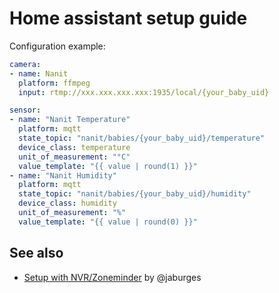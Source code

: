 # Home assistant setup guide

Configuration example:

```yaml
camera:
- name: Nanit
  platform: ffmpeg
  input: rtmp://xxx.xxx.xxx.xxx:1935/local/{your_baby_uid}

sensor:
- name: "Nanit Temperature"
  platform: mqtt
  state_topic: "nanit/babies/{your_baby_uid}/temperature"
  device_class: temperature
  unit_of_measurement: "°C"
  value_template: "{{ value | round(1) }}"
- name: "Nanit Humidity"
  platform: mqtt
  state_topic: "nanit/babies/{your_baby_uid}/humidity"
  device_class: humidity
  unit_of_measurement: "%"
  value_template: "{{ value | round(0) }}"
```

## See also

- [Setup with NVR/Zoneminder](https://community.home-assistant.io/t/nanit-showing-in-ha-via-nvr-zoneminder/251641) by @jaburges
